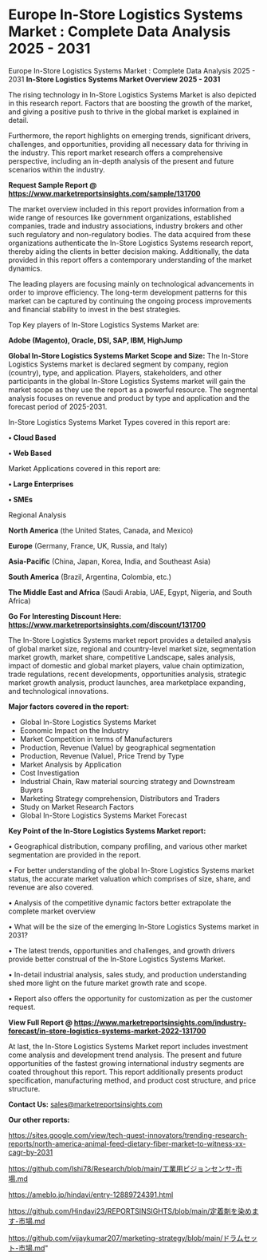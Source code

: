 # Europe In-Store Logistics Systems Market : Complete Data Analysis 2025 - 2031
 Europe In-Store Logistics Systems Market : Complete Data Analysis 2025 - 2031
<Strong> In-Store Logistics Systems Market Overview 2025 - 2031</strong>

The rising technology in In-Store Logistics Systems Market is also depicted in this research report. Factors that are boosting the growth of the market, and giving a positive push to thrive in the global market is explained in detail.

Furthermore, the report highlights on emerging trends, significant drivers, challenges, and opportunities, providing all necessary data for thriving in the industry. This report market research offers a comprehensive perspective, including an in-depth analysis of the present and future scenarios within the industry.

<strong>Request Sample Report @ <a href=https://www.marketreportsinsights.com/sample/131700>https://www.marketreportsinsights.com/sample/131700</a></strong>

The market overview included in this report provides information from a wide range of resources like government organizations, established companies, trade and industry associations, industry brokers and other such regulatory and non-regulatory bodies. The data acquired from these organizations authenticate the In-Store Logistics Systems research report, thereby aiding the clients in better decision making. Additionally, the data provided in this report offers a contemporary understanding of the market dynamics.

The leading players are focusing mainly on technological advancements in order to improve efficiency. The long-term development patterns for this market can be captured by continuing the ongoing process improvements and financial stability to invest in the best strategies.

Top Key players of In-Store Logistics Systems Market are:

<strong>Adobe (Magento), Oracle, DSI, SAP, IBM, HighJump</strong>

<strong><b>Global In-Store Logistics Systems Market Scope and Size:</b></strong>
The In-Store Logistics Systems market is declared segment by company, region (country), type, and application. Players, stakeholders, and other participants in the global In-Store Logistics Systems market will gain the market scope as they use the report as a powerful resource. The segmental analysis focuses on revenue and product by type and application and the forecast period of 2025-2031.

In-Store Logistics Systems Market Types covered in this report are:

<strong>• Cloud Based

• Web Based</strong>

Market Applications covered in this report are:

<strong>• Large Enterprises

• SMEs</strong> 

Regional Analysis

<strong>North America</strong> (the United States, Canada, and Mexico)

<strong>Europe</strong> (Germany, France, UK, Russia, and Italy)

<strong>Asia-Pacific</strong> (China, Japan, Korea, India, and Southeast Asia)

<strong>South America</strong> (Brazil, Argentina, Colombia, etc.)

<strong>The Middle East and Africa</strong> (Saudi Arabia, UAE, Egypt, Nigeria, and South Africa)

<strong>Go For Interesting Discount Here: <a href=https://www.marketreportsinsights.com/discount/131700>https://www.marketreportsinsights.com/discount/131700</a></strong>

The In-Store Logistics Systems market report provides a detailed analysis of global market size, regional and country-level market size, segmentation market growth, market share, competitive Landscape, sales analysis, impact of domestic and global market players, value chain optimization, trade regulations, recent developments, opportunities analysis, strategic market growth analysis, product launches, area marketplace expanding, and technological innovations.

<strong><b>Major factors covered in the report:</b></strong>
<ul>
  <li>Global In-Store Logistics Systems Market </li>
  <li>Economic Impact on the Industry</li>
  <li>Market Competition in terms of Manufacturers</li>
  <li>Production, Revenue (Value) by geographical segmentation</li>
  <li>Production, Revenue (Value), Price Trend by Type</li>
  <li>Market Analysis by Application</li>
  <li>Cost Investigation</li>
  <li>Industrial Chain, Raw material sourcing strategy and Downstream Buyers</li>
  <li>Marketing Strategy comprehension, Distributors and Traders</li>
  <li>Study on Market Research Factors</li>
  <li>Global In-Store Logistics Systems Market Forecast</li>
</ul>

<strong><b>Key Point of the In-Store Logistics Systems Market report:</b></strong>

• Geographical distribution, company profiling, and various other market segmentation are provided in the report.

• For better understanding of the global In-Store Logistics Systems market status, the accurate market valuation which comprises of size, share, and revenue are also covered.

• Analysis of the competitive dynamic factors better extrapolate the complete market overview

• What will be the size of the emerging In-Store Logistics Systems market in 2031?

• The latest trends, opportunities and challenges, and growth drivers provide better construal of the In-Store Logistics Systems Market.

• In-detail industrial analysis, sales study, and production understanding shed more light on the future market growth rate and scope.

• Report also offers the opportunity for customization as per the customer request.

<strong><b>View Full Report @ <a href=https://www.marketreportsinsights.com/industry-forecast/in-store-logistics-systems-market-2022-131700>https://www.marketreportsinsights.com/industry-forecast/in-store-logistics-systems-market-2022-131700</a></b></strong>


At last, the In-Store Logistics Systems Market report includes investment come analysis and development trend analysis. The present and future opportunities of the fastest growing international industry segments are coated throughout this report. This report additionally presents product specification, manufacturing method, and product cost structure, and price structure.

<strong>Contact Us:</strong>
sales@marketreportsinsights.com

<strong>Our other reports:</strong>

<a href=https://sites.google.com/view/tech-quest-innovators/trending-research-reports/north-america-animal-feed-dietary-fiber-market-to-witness-xx-cagr-by-2031>https://sites.google.com/view/tech-quest-innovators/trending-research-reports/north-america-animal-feed-dietary-fiber-market-to-witness-xx-cagr-by-2031</a>

<a href=https://github.com/Ishi78/Research/blob/main/工業用ビジョンセンサ-市場.md>https://github.com/Ishi78/Research/blob/main/工業用ビジョンセンサ-市場.md</a>

<a href=https://ameblo.jp/hindavi/entry-12889724391.html>https://ameblo.jp/hindavi/entry-12889724391.html</a>

<a href=https://github.com/Hindavi23/REPORTSINSIGHTS/blob/main/定着剤を染めます-市場.md>https://github.com/Hindavi23/REPORTSINSIGHTS/blob/main/定着剤を染めます-市場.md</a>

<a href=https://github.com/vijaykumar207/marketing-strategy/blob/main/ドラムセット-市場.md>https://github.com/vijaykumar207/marketing-strategy/blob/main/ドラムセット-市場.md</a>"
